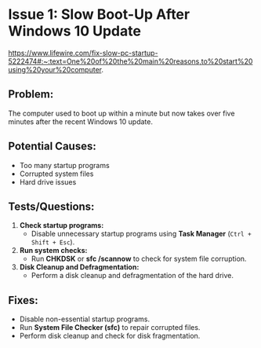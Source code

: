 # Issue 1: Slow Boot-Up After Windows 10 Update

https://www.lifewire.com/fix-slow-pc-startup-5222474#:~:text=One%20of%20the%20main%20reasons,to%20start%20using%20your%20computer.

## Problem:
The computer used to boot up within a minute but now takes over five minutes after the recent Windows 10 update.

## Potential Causes:
- Too many startup programs
- Corrupted system files
- Hard drive issues

## Tests/Questions:
1. **Check startup programs:**
   - Disable unnecessary startup programs using **Task Manager** (`Ctrl + Shift + Esc`).
2. **Run system checks:**
   - Run **CHKDSK** or **sfc /scannow** to check for system file corruption.
3. **Disk Cleanup and Defragmentation:**
   - Perform a disk cleanup and defragmentation of the hard drive.

## Fixes:
- Disable non-essential startup programs.
- Run **System File Checker (sfc)** to repair corrupted files.
- Perform disk cleanup and check for disk fragmentation.
